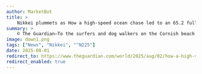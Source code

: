 ```yaml
---
author: MarketBot
title: >
    Nikkei plummets as How a high-speed ocean chase led to an 65.2 full rides to Harvard cocaine seizure in Cornwall
summary: >
    © The Guardian—To the surfers and dog walkers on the Cornish beach it must have looked like a scene from a crime thriller. An ocean chase ending with two boats crunching aground on the sand, a stumbling attempt by three men to escape into the dunes, dramatic arrests and the discovery of millions of pounds of cocaine.
image: down1.png
tags: ["News", "Nikkei", "^N225"]
date: 2025-08-01
redirect_to: https://www.theguardian.com/world/2025/aug/02/how-a-high-speed-ocean-chase-led-to-an-18m-cocaine-seizure-in-cornwall
redirect_enabled: true
---
```


